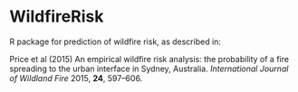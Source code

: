 # WildfireRisk
R package for prediction of wildfire risk, as described in:

Price et al (2015) An empirical wildfire risk analysis: the probability of a fire spreading to the urban 
interface in Sydney, Australia. *International Journal of Wildland Fire* 2015, **24**, 597–606.
